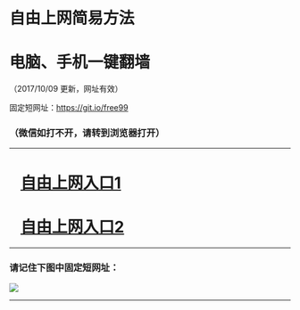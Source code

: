 ﻿# 自由上网简易方法

# 电脑、手机一键翻墙

（2017/10/09 更新，网址有效）

固定短网址：https://git.io/free99

### （微信如打不开，请转到浏览器打开）


***





# &nbsp;&nbsp; <a href="http://ft1750129741.fwq-tz-1001.info/fwqtz01.html?t=100900120349 " target="_blank">自由上网入口1</a>
# &nbsp;&nbsp; <a href="http://ft173778072.fwq-tz-1002.info/fwqtz02.html?t=10090019405 " target="_blank">自由上网入口2</a>
***

### 请记住下图中固定短网址：

<img src="https://s3-us-west-2.amazonaws.com/fwq-1001/yjfq-20170905okok.png" /> 


***

